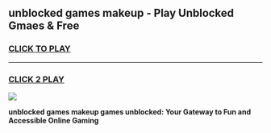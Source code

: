 
## unblocked games makeup - Play Unblocked Gmaes & Free
<h3>
<a href="https://news.freeplayer.one?title=unblocked_games_makeup&ref=16F">CLICK TO PLAY</a></h3>
<hr>

<h3>
<a href="https://news.freeplayer.one?title=unblocked_games_makeup&ref=16F">CLICK 2 PLAY</a>
  
</h3>

<a href="https://news.freeplayer.one?title=unblocked_games_makeup&ref=16F/"><img src="https://clearcache.store/games.png"></a>


**unblocked games makeup games unblocked: Your Gateway to Fun and Accessible Online Gaming**
